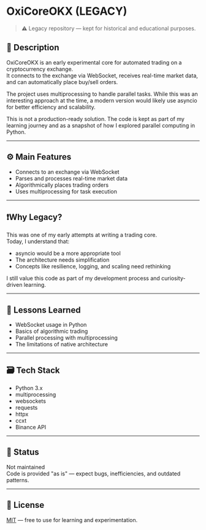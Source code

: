 # OxiCoreOKX (LEGACY)

> ⚠️ Legacy repository — kept for historical and educational purposes.

## 📌 Description

OxiCoreOKX is an early experimental core for automated trading on a cryptocurrency exchange.  
It connects to the exchange via WebSocket, receives real-time market data, and can automatically place buy/sell orders.

The project uses multiprocessing to handle parallel tasks. While this was an interesting approach at the time, a modern version would likely use asyncio for better efficiency and scalability.

This is not a production-ready solution. The code is kept as part of my learning journey and as a snapshot of how I explored parallel computing in Python.

---

## ⚙️ Main Features

- Connects to an exchange via WebSocket
- Parses and processes real-time market data
- Algorithmically places trading orders
- Uses multiprocessing for task execution

---

## ❗️Why Legacy?

This was one of my early attempts at writing a trading core.  
Today, I understand that:

- asyncio would be a more appropriate tool
- The architecture needs simplification
- Concepts like resilience, logging, and scaling need rethinking

I still value this code as part of my development process and curiosity-driven learning.

---

## 🧠 Lessons Learned

- WebSocket usage in Python
- Basics of algorithmic trading
- Parallel processing with multiprocessing
- The limitations of native architecture

---

## 🗃️ Tech Stack

- Python 3.x
- multiprocessing
- websockets
- requests
- httpx
- ccxt
- Binance API

---

## 🚧 Status

Not maintained  
Code is provided "as is" — expect bugs, inefficiencies, and outdated patterns.

---

## 🧾 License

[MIT](./LICENSE) — free to use for learning and experimentation.
